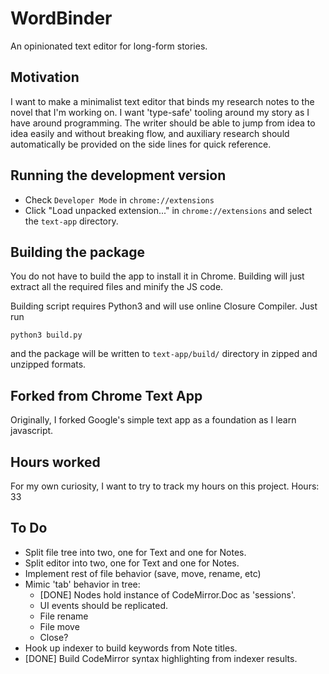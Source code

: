 # WordBinder
An opinionated text editor for long-form stories.

## Motivation
I want to make a minimalist text editor that binds my research notes to the novel that I'm working on. I want 'type-safe' tooling around my story as I have around programming. The writer should be able to jump from idea to idea easily and without breaking flow, and auxiliary research should automatically be provided on the side lines for quick reference.

## Running the development version

* Check `Developer Mode` in `chrome://extensions`
* Click "Load unpacked extension..." in `chrome://extensions` and select the `text-app` directory.

## Building the package

You do not have to build the app to install it in Chrome. Building will just extract all the required files and minify the JS code.

Building script requires Python3 and will use online Closure Compiler. Just run

    python3 build.py

and the package will be written to `text-app/build/` directory in zipped and unzipped formats.

## Forked from Chrome Text App
Originally, I forked Google's simple text app as a foundation as I learn javascript.

## Hours worked
For my own curiosity, I want to try to track my hours on this project.
Hours: 33

## To Do
- Split file tree into two, one for Text and one for Notes.
- Split editor into two, one for Text and one for Notes.
- Implement rest of file behavior (save, move, rename, etc)
- Mimic 'tab' behavior in tree:
	- [DONE] Nodes hold instance of CodeMirror.Doc as 'sessions'.
	- UI events should be replicated.
	- File rename
	- File move
	- Close?
- Hook up indexer to build keywords from Note titles.
- [DONE] Build CodeMirror syntax highlighting from indexer results.

